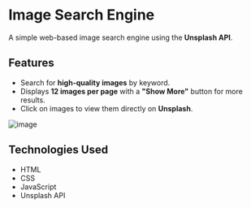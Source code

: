 # Image Search Engine  

A simple web-based image search engine using the **Unsplash API**.  

## Features  
- Search for **high-quality images** by keyword.  
- Displays **12 images per page** with a **"Show More"** button for more results.  
- Click on images to view them directly on **Unsplash**.

![image](https://github.com/user-attachments/assets/f7450faf-fc07-4f27-bae4-bb416ab46699)


## Technologies Used  
- HTML  
- CSS  
- JavaScript  
- Unsplash API  
